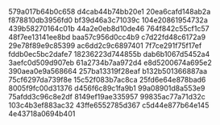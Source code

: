 579a017b64b0c658
d4cab44b74bb20e1
20ea6cafd148ab2a
f878810db3956fd0
bf39d46a3c71039c
104e20861954732a
439b58270164c01b
44a2e0eb8d10de46
764f842c55cf1c57
48f7ee13141ee8bd
baa57c956d0cc4b9
c7d22fd48c6172a9
29e78f89e9c85399
ac6dd2c9c6897401
7f7ce291f75f17ef
fddb0ec5bc2dafe7
18236223d744855b
dab6b1067d5452a4
3aefc0d509d907eb
61a2734b7aa972d4
e8d5200674a695e2
390aea0e9a568664
257ba13319f28eaf
b132b501366887aa
75cf6297da739f8e
15c52f083b7ac8ca
25fd6e64e878bad6
8005f9fc00d31376
d456f6c89c1fa9b1
99a08901d8a553e9
75afdd3c96c8e2df
8149ef19ae335957
99835ac77a71d32c
103c4b3ef883ac32
43ffe6552785d367
c5d44e877b64e145
4e43718a0694b401
